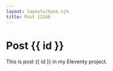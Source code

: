 ```yaml
---
layout: layouts/base.njk
title: Post 12166
---
```


# Post {{ id }}

This is post {{ id }} in my Eleventy project.
